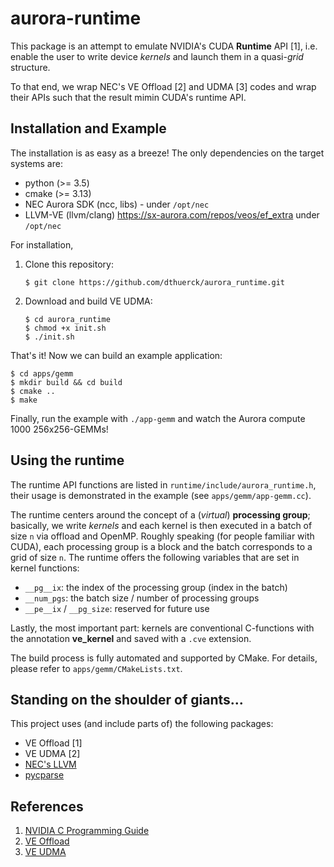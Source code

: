 # aurora-runtime

This package is an attempt to emulate NVIDIA's CUDA **Runtime** API [1], i.e.
enable the user to write device _kernels_  and launch them in a quasi-_grid_
structure.

To that end, we wrap NEC's VE Offload [2] and UDMA [3] codes and wrap their
APIs such that the result mimin CUDA's runtime API.

## Installation and Example

The installation is as easy as a breeze! The only dependencies on the target
systems are:

* python (>= 3.5)
* cmake (>= 3.13)
* NEC Aurora SDK (ncc, libs) - under ``/opt/nec``
* LLVM-VE (llvm/clang) https://sx-aurora.com/repos/veos/ef_extra under ``/opt/nec``

For installation, 

1. Clone this repository:
    ```
    $ git clone https://github.com/dthuerck/aurora_runtime.git
    ```
2. Download and build VE UDMA:
    ```
    $ cd aurora_runtime
    $ chmod +x init.sh
    $ ./init.sh
    ```

That's it! Now we can build an example application:

```
$ cd apps/gemm
$ mkdir build && cd build
$ cmake ..
$ make
```

Finally, run the example with ``./app-gemm`` and watch the Aurora compute
1000 256x256-GEMMs!

## Using the runtime

The runtime API functions are listed in ``runtime/include/aurora_runtime.h``,
their usage is demonstrated in the example (see ``apps/gemm/app-gemm.cc``).

The runtime centers around the concept of a (_virtual_) **processing group**;
basically, we write _kernels_ and each kernel is then executed in a batch
of size ``n`` via offload and OpenMP. Roughly speaking (for people familiar with CUDA),
each processing group is a block and the batch corresponds to a grid of
size ``n``.
The runtime offers the following variables that are set in kernel functions:
* ``__pg__ix``: the index of the processing group (index in the batch)
* ``__num_pgs``: the batch size / number of processing groups
* ``__pe__ix`` / ``__pg_size``: reserved for future use

Lastly, the most important part: kernels are conventional C-functions with
the annotation **__ve_kernel__** and saved with a ``.cve`` extension.

The build process is fully automated and supported by CMake. For details,
please refer to ``apps/gemm/CMakeLists.txt``.

## Standing on the shoulder of giants...

This project uses (and include parts of) the following packages:

* VE Offload [1]
* VE UDMA [2]
* [NEC's LLVM](https://github.com/sx-aurora-dev/llvm-project.git)
* [pycparse](https://github.com/eliben/pycparser)

## References

1. [NVIDIA C Programming Guide](https://docs.nvidia.com/cuda/cuda-c-programming-guide/index.html)
2. [VE Offload](https://github.com/SX-Aurora/veoffload)
3. [VE UDMA](https://github.com/SX-Aurora/veo-udma)